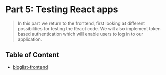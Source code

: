 # Part 5: Testing React apps

> In this part we return to the frontend, first looking at different possibilities for testing the React code. We will also implement token based authentication which will enable users to log in to our application.

## Table of Content
  - [bloglist-frontend](https://github.com/Zeroto521/Bloglist-frontend)
